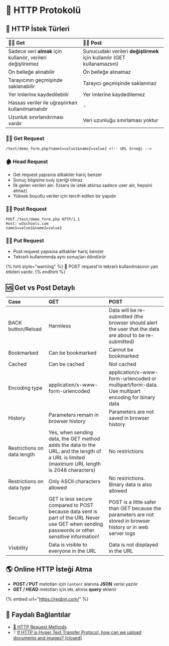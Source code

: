 # 💌 HTTP Protokolü

## 💎 HTTP İstek Türleri

| 👮‍♂️ Get | 👨‍💼 Post |
| :--- | :--- |
| Sadece veri **almak** için kullanılır, verileri değiştiremez | Sunucudaki verileri **değiştirmek** için kullanılır \(GET kullanamazsın\) |
| Ön belleğe alınabilir | Ön belleğe alınamaz |
| Tarayıcının geçmişinde saklanabilir | Tarayıcı geçmişinde saklanmaz |
| Yer imlerine kaydedilebilir | Yer imlerine kaydedilemez |
| Hassas veriler ile uğraşılırken kullanılmamalıdır | - |
| Uzunluk sınırlandırması vardır | Veri uzunluğu sınırlaması yoktur |

### 👮‍♂️ Get Request

```markup
/test/demo_form.php?name1=value1&name2=value2 <!-- URL örneği -->
```

### 🏚 Head Request

* Get request yapısına alttakiler hariç benzer
* Sonuç bilgisine `body` içeriği olmaz
* İlk gelen verileri alır. \(Users ile istek atılırsa sadece user alır, hepsini almaz\)
* Yüksek boyutlu veriler için tercih edilen bir yapıdır

### 👨‍⚖️ Post Request

```markup
POST /test/demo_form.php HTTP/1.1
Host: w3schools.com
name1=value1&name2=value2
```

### 👩‍⚖️ Put Request

* Post request yapısına alttakiler hariç benzer
* Tekrarlı kullanımında aynı sonuçları döndürür

{% hint style="warning" %}
📢 POST request'in tekrarlı kullanılmasının yan etkileri vardır.
{% endhint %}

## 🆚 Get vs Post Detaylı

| Case | GET | POST |
| :--- | :--- | :--- |
| BACK button/Reload | Harmless | Data will be re-submitted \(the browser should alert the user that the data are about to be re-submitted\) |
| Bookmarked | Can be bookmarked | Cannot be bookmarked |
| Cached | Can be cached | Not cached |
| Encoding type | application/x-www-form-urlencoded | application/x-www-form-urlencoded or multipart/form-data. Use multipart encoding for binary data |
| History | Parameters remain in browser history | Parameters are not saved in browser history |
| Restrictions on data length | Yes, when sending data, the GET method adds the data to the URL; and the length of a URL is limited \(maximum URL length is 2048 characters\) | No restrictions |
| Restrictions on data type | Only ASCII characters allowed | No restrictions. Binary data is also allowed |
| Security | GET is less secure compared to POST because data sent is part of the URL  Never use GET when sending passwords or other sensitive information! | POST is a little safer than GET because the parameters are not stored in browser history or in web server logs |
| Visibility | Data is visible to everyone in the URL | Data is not displayed in the URL |

## 🌎 Online HTTP İsteği Atma

* **POST / PUT** metotları için `Content` alanına **JSON** verisi yazılır
* **GET / HEAD** metotları için `URL` alnına **query** eklenir

{% embed url="https://reqbin.com/" %}

## 🔗 Faydalı Bağlantılar

* [🧱 HTTP Request Methods](https://www.w3schools.com/tags/ref_httpmethods.asp)
* ❔ [If HTTP is Hyper Text Transfer Protocol, how can we upload documents and images? \[closed\]](https://stackoverflow.com/a/15422046)

